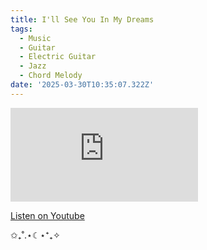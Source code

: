 ```yaml
---
title: I'll See You In My Dreams
tags:
  - Music
  - Guitar
  - Electric Guitar
  - Jazz
  - Chord Melody
date: '2025-03-30T10:35:07.322Z'
---
```


<iframe src="https://www.youtube-nocookie.com/embed/6yMro6gdVmI?modestbranding=1&showinfo=0&rel=0" title="YouTube video player" frameborder="0" allow="accelerometer; autoplay; encrypted-media; gyroscope; picture-in-picture;" allowfullscreen className="youtube_video"></iframe>

[Listen on Youtube](https://youtu.be/6yMro6gdVmI)

✩₊˚.⋆☾⋆⁺₊✧
